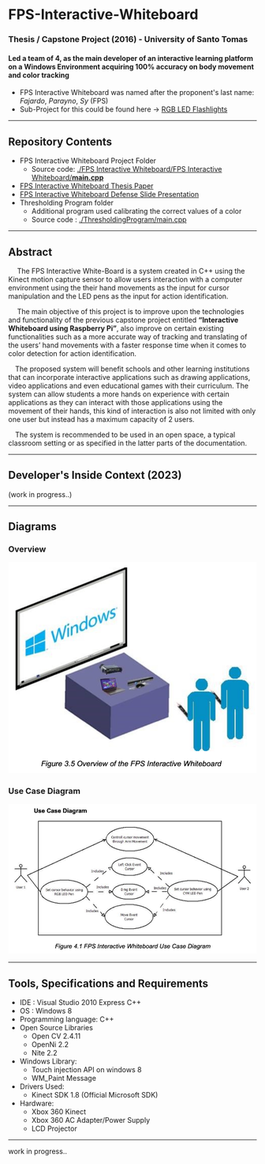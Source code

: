 # FPS-Interactive-Whiteboard
### Thesis / Capstone Project (2016) - University of Santo Tomas
#### Led a team of 4, as the main developer of an interactive learning platform on a Windows Environment acquiring 100% accuracy on body movement and color tracking
* FPS Interactive Whiteboard was named after the  proponent's last name: *Fajardo*, *Parayno*, *Sy* (FPS)
* Sub-Project for this could be found here -> [RGB LED Flashlights](../RGB-LED-Flashlights)
---
## Repository Contents
* FPS Interactive Whiteboard Project Folder
  * Source code: [./FPS Interactive Whiteboard/FPS Interactive Whiteboard/**main.cpp**](https://github.com/angeloparayno/FPS-Interactive-Whiteboard/blob/main/FPS%20Interactive%20Whiteboard/FPS%20Interactive%20Whiteboard/main.cpp)
* [FPS Interactive Whiteboard Thesis Paper](FPS-Interactive-Whiteboard-Thesis-Paper.pdf)
* [FPS Interactive Whiteboard Defense Slide Presentation](FPS-Defense-Slide-Presentation.pdf)
* Thresholding Program folder
  * Additional program used calibrating the correct values of a color
  * Source code : [./ThresholdingProgram/main.cpp](ThresholdingProgram/main.cpp)
---
## Abstract

&emsp; The FPS Interactive White-Board is a system created in C++ using the Kinect motion capture sensor to allow users interaction with a computer environment using the their hand movements as the input for cursor manipulation and the LED pens as the input for action identification. 

&emsp; The main objective of this project is to improve upon the technologies and functionality of the previous capstone project entitled **“Interactive Whiteboard using Raspberry Pi”**, also improve on certain existing functionalities such as a more accurate way of tracking and translating of the users’ hand movements with a faster response time when it comes to color detection for action identification.

&emsp;The proposed system will benefit schools and other learning institutions that can incorporate interactive applications such as drawing applications, video applications and even educational games with their curriculum. The system can allow students a more hands on experience with certain applications as they can interact with those applications using the movement of their hands, this kind of interaction is also not limited with only one user but instead has a maximum capacity of 2 users.

&emsp;The system is recommended to be used in an open space, a typical classroom setting or as specified in the latter parts of the documentation.

---
## Developer's Inside Context (2023)

(work in progress..)

---
## Diagrams

### Overview
![](assets/figure-3-5-overview.png)
### Use Case Diagram
![](assets/figure-4-1-use-case-diagram.png)

---
## Tools, Specifications and Requirements
* IDE : Visual Studio 2010 Express C++
* OS : Windows 8
* Programming language: C++
* Open Source Libraries 
  * Open CV 2.4.11
  * OpenNi 2.2
  * Nite 2.2
* Windows Library: 
  * Touch injection API on windows 8
  * WM_Paint Message
* Drivers Used:
  * Kinect SDK 1.8 (Official Microsoft SDK)
* Hardware:
  * Xbox 360 Kinect
  * Xbox 360 AC Adapter/Power Supply
  * LCD Projector
 
---

work in progress..
